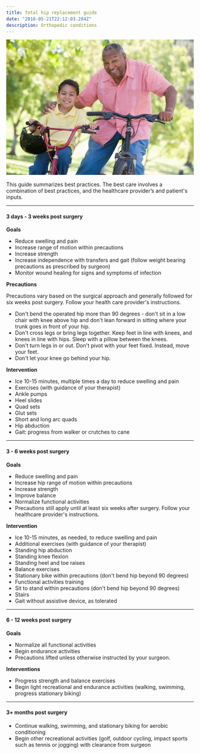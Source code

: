 ```yaml
---
title: Total hip replacement guide
date: "2018-05-21T22:12:03.284Z"
description: Orthopedic conditions
---
```

![physical therapy house calls](./hip.jpg)

This guide summarizes best practices.  The best care involves a combination of best practices, and the healthcare provider’s and patient's inputs.

***

#### 3 days - 3 weeks post surgery

**Goals**

- Reduce swelling and pain
- Increase range of motion within precautions
- Increase strength
- Increase independence with transfers and gait (follow weight bearing precautions as prescribed by surgeon)
- Monitor wound healing for signs and symptoms of infection

**Precautions**

Precautions vary based on the surgical approach and generally followed for six weeks post surgery.  Follow your health care provider's instructions.

- Don't bend the operated hip more than 90 degrees - don't sit in a low chair with knee above hip and don't lean forward in sitting where your trunk goes in front of your hip.
- Don't cross legs or bring legs together.  Keep feet in line with knees, and knees in line with hips.  Sleep with a pillow between the knees.
- Don't turn legs in or out.  Don't pivot with your feet fixed.  Instead, move your feet.
- Don't let your knee go behind your hip. 

**Intervention**

- Ice 10-15 minutes, multiple times a day to reduce swelling and pain
- Exercises (with guidance of your therapist)
- Ankle pumps
- Heel slides
- Quad sets
- Glut sets
- Short and long arc quads
- Hip abduction
- Gait:  progress from walker or crutches to cane

***

#### 3 - 6 weeks post surgery

**Goals**

- Reduce swelling and pain
- Increase hip range of motion within precautions
- Increase strength
- Improve balance
- Normalize functional activities
- Precautions still apply until at least six weeks after surgery.  Follow your healthcare provider's instructions.

**Intervention**

- Ice 10-15 minutes, as needed, to reduce swelling and pain
- Additional exercises (with guidance of your therapist)
- Standing hip abduction
- Standing knee flexion
- Standing heel and toe raises
- Balance exercises
- Stationary bike within precautions (don't bend hip beyond 90 degrees)
- Functional activities training 
- Sit to stand within precautions (don't bend hip beyond 90 degrees) 
- Stairs
- Gait without assistive device, as tolerated

***

#### 6 - 12 weeks post surgery

**Goals**

- Normalize all functional activities
- Begin endurance activities
- Precautions lifted unless otherwise instructed by your surgeon.

**Interventions**

- Progress strength and balance exercises
- Begin light recreational and endurance activities (walking, swimming, progress stationary biking)

***

#### 3+ months post surgery

- Continue walking, swimming, and stationary biking for aerobic conditioning
- Begin other recreational activities (golf, outdoor cycling, impact sports such as tennis or jogging) with clearance from surgeon